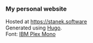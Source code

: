 ### My personal website
Hosted at https://stanek.software  
Generated using [Hugo](https://gohugo.io).  
Font: [IBM Plex Mono](https://github.com/IBM/plex)
